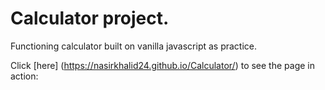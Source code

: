 # Calculator project. 

Functioning calculator built on vanilla javascript as practice.

Click [here] (https://nasirkhalid24.github.io/Calculator/) to see the page in action:

